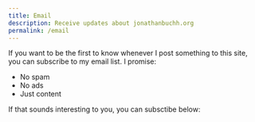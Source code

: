 ```yaml
---
title: Email
description: Receive updates about jonathanbuchh.org
permalink: /email
---
```

If you want to be the first to know whenever I post something to this site, you can subscribe to my email list. I promise:
- No spam
- No ads
- Just content

If that sounds interesting to you, you can subsctibe below:
